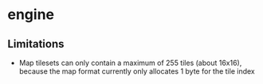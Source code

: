 # engine

## Limitations

- Map tilesets can only contain a maximum of 255 tiles (about 16x16), because the map format currently only allocates 1 byte for the tile index